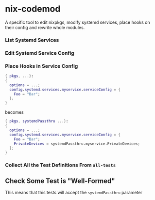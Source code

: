 # nix-codemod

A specific tool to edit nixpkgs, modify systemd services, place hooks on their config and rewrite whole modules.

### List Systemd Services

### Edit Systemd Service Config

### Place Hooks in Service Config

```nix
{ pkgs, ...}:
{
  options = ...;
  config.systemd.services.myservice.serviceConfig = {
    Foo = "Bar";
  };
}
```
becomes
```nix
{ pkgs, systemdPassthru ...}:
{
  options = ...;
  config.systemd.services.myservice.serviceConfig = {
    Foo = "Bar";
    PrivateDevices = systemdPassthru.myservice.PrivateDevices;
  };
}
```

### Collect All the Test Definitions From `all-tests`

## Check Some Test is "Well-Formed"

This means that this tests will accept the `systemdPassthru` parameter

